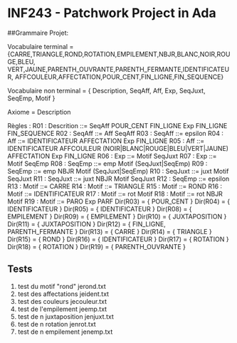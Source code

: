 # INF243 - Patchwork Project in Ada

##Grammaire Projet:

Vocabulaire terminal ={CARRE,TRIANGLE,ROND,ROTATION,EMPILEMENT,NBJR,BLANC,NOIR,ROUGE,BLEU,
                       VERT,JAUNE,PARENTH_OUVRANTE,PARENTH_FERMANTE,IDENTIFICATEUR,
                       AFFCOULEUR,AFFECTATION,POUR_CENT,FIN_LIGNE,FIN_SEQUENCE}

Vocabulaire non terminal = { Description, SeqAff, Aff, Exp, SeqJuxt, SeqEmp, Motif }

Axiome = Description

Règles :
	R01 : Descrition ::= SeqAff POUR_CENT FIN_LIGNE Exp FIN_LIGNE FIN_SEQUENCE
	R02 : SeqAff   	 ::= Aff SeqAff
	R03 : SeqAff  	 ::= epsilon
	R04 : Aff      	 ::= IDENTIFICATEUR AFFECTATION Exp FIN_LIGNE
	R05 : Aff      	 ::= IDENTIFICATEUR AFFCOULEUR (NOIR|BLANC|ROUGE|BLEU|VERT|JAUNE)
			                                       AFFECTATION Exp FIN_LIGNE
	R06 : Exp        ::= Motif SeqJuxt
	R07 : Exp 	 ::= Motif SeqEmp
	R08 : SeqEmp	 ::= emp Motif (SeqJuxt|SeqEmp)
	R09 : SeqEmp     ::= emp NBJR Motif (SeqJuxt|SeqEmp)
	R10 : SeqJuxt	 ::= juxt Motif SeqJuxt
	R11 : SeqJuxt 	 ::= juxt NBJR Motif SeqJuxt
	R12 : SeqEmp	 ::= epsilon
	R13 : Motif      ::= CARRE
	R14 : Motif      ::= TRIANGLE
	R15 : Motif      ::= ROND
	R16 : Motif      ::= IDENTIFICATEUR
	R17 : Motif      ::= rot Motif
	R18 : Motif	 ::= rot NBJR Motif
	R19 : Motif	 ::= PARO Exp PARF
	Dir(R03)  = { POUR_CENT }
	Dir(R04)  = { IDENTIFICATEUR }
	Dir(R05)  = { IDENTIFICATEUR }
	Dir(R08)  = { EMPILEMENT }
	Dir(R09)  = { EMPILEMENT }
	Dir(R10)  = { JUXTAPOSITION }
	Dir(R11)  = { JUXTAPOSITION }
	Dir(R12)  = { FIN_LIGNE, PARENTH_FERMANTE }
	Dir(R13)  = { CARRE }
	Dir(R14)  = { TRIANGLE }
	Dir(R15)  = { ROND }
	Dir(R16)  = { IDENTIFICATEUR }
	Dir(R17)  = { ROTATION }
	Dir(R18)  = { ROTATION }
	Dir(R19)  = { PARENTH_OUVRANTE }

## Tests
1) test du motif "rond"		jerond.txt
2) test des affectations	jeident.txt
3) test des couleurs		jecouleur.txt
4) test de l'empilement		jeemp.txt
5) test de n juxtaposition  jenjuxt.txt
6) test de n rotation		jenrot.txt
7) test de n empilement		jenemp.txt